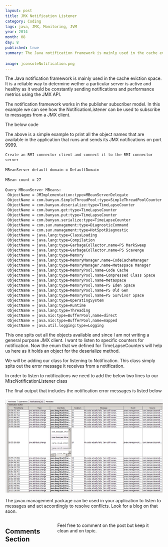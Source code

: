 ```yaml
---
layout: post
title: JMX Notification Listener
category: Coding
tags: java, JMX, Monitoring, JVM
year: 2014
month: 08
day: 8
published: true
summary: The Java notification framework is mainly used in the cache eviction space. It is a reliable way to determine wether a particular server is active and healthy as it would be constantly sending notifications and performance metrics using the JMX API.

image: jconsoleNotification.png
---
```

The Java notification framework is mainly used in the cache eviction space. It is a reliable way to determine wether a particular server is active and healthy as it would be constantly sending notifications and performance metrics using the JMX API.

The notification framework works in the publisher subscriber model. In this example we can see how the NotificationListener can be used to subscribe to messages from a JMX client.

The below code

<script src="https://gist.github.com/vallur/764ae024e101d7cc5bfe.js"></script>

The above is a simple example to print all the object names that are available in the application that runs and sends its JMX notifications on port 9999.

```
Create an RMI connector client and connect it to the RMI connector server

MBeanServer default domain = DefaultDomain

MBean count = 27

Query MBeanServer MBeans:
 ObjectName = JMImplementation:type=MBeanServerDelegate
 ObjectName = com.banyan.SimpleThreadPool:type=SimpleThreadPoolCounter
 ObjectName = com.banyan.deserialize:type=TimeLapseCounter
 ObjectName = com.banyan.get:type=TimeLapseCounter
 ObjectName = com.banyan.put:type=TimeLapseCounter
 ObjectName = com.banyan.serialize:type=TimeLapseCounter
 ObjectName = com.sun.management:type=DiagnosticCommand
 ObjectName = com.sun.management:type=HotSpotDiagnostic
 ObjectName = java.lang:type=ClassLoading
 ObjectName = java.lang:type=Compilation
 ObjectName = java.lang:type=GarbageCollector,name=PS MarkSweep
 ObjectName = java.lang:type=GarbageCollector,name=PS Scavenge
 ObjectName = java.lang:type=Memory
 ObjectName = java.lang:type=MemoryManager,name=CodeCacheManager
 ObjectName = java.lang:type=MemoryManager,name=Metaspace Manager
 ObjectName = java.lang:type=MemoryPool,name=Code Cache
 ObjectName = java.lang:type=MemoryPool,name=Compressed Class Space
 ObjectName = java.lang:type=MemoryPool,name=Metaspace
 ObjectName = java.lang:type=MemoryPool,name=PS Eden Space
 ObjectName = java.lang:type=MemoryPool,name=PS Old Gen
 ObjectName = java.lang:type=MemoryPool,name=PS Survivor Space
 ObjectName = java.lang:type=OperatingSystem
 ObjectName = java.lang:type=Runtime
 ObjectName = java.lang:type=Threading
 ObjectName = java.nio:type=BufferPool,name=direct
 ObjectName = java.nio:type=BufferPool,name=mapped
 ObjectName = java.util.logging:type=Logging
```

This one spits out all the objects available and since I am not writing a general purpose JMX client. I want to listen to specific counters for notification. Now the enum that we defined for TimeLapseCounters will help us here as it holds an object for the deserialize method.

We will be adding our class for listening to Notification. This class simply spits out the error message it receives from a notification.

<script src="https://gist.github.com/vallur/c317ff2125a9297603c5.js"></script>

In order to listen to notifications we need to add the below two lines to our MiscNotificationListener class 

<script src="https://gist.github.com/vallur/9d5656495332870e9758.js"></script>

The final output that includes the notification error messages is listed below

<script src="https://gist.github.com/vallur/d8820a29cda0bbcbb496.js"></script>


![JMX Monitoring](/img/posts/notification.png)

The javax.management package can be used in your application to listen to messages and act accordingly to resolve conflicts. Look for a blog on that soon.

<div class="row">	
    <div class="span9 columns">    
		<h2>Comments Section</h2>
	    <p>Feel free to comment on the post but keep it clean and on topic.</p>	
		<div id="disqus_thread"></div>
		<script type="text/javascript">
			/* * * CONFIGURATION VARIABLES: EDIT BEFORE PASTING INTO YOUR WEBPAGE * * */
			var disqus_shortname = 'vallur'; // required: replace example with your forum shortname
			var disqus_identifier = '{{ page.url }}';
			var disqus_url = 'http://erjjones.github.com{{ page.url }}';
			
			/* * * DON'T EDIT BELOW THIS LINE * * */
			(function() {
				var dsq = document.createElement('script'); dsq.type = 'text/javascript'; dsq.async = true;
				dsq.src = 'http://' + disqus_shortname + '.disqus.com/embed.js';
				(document.getElementsByTagName('head')[0] || document.getElementsByTagName('body')[0]).appendChild(dsq);
			})();
		</script>
		<noscript>Please enable JavaScript to view the <a href="http://disqus.com/?ref_noscript">comments powered by Disqus.</a></noscript>
		<a href="http://disqus.com" class="dsq-brlink">blog comments powered by <span class="logo-disqus">Disqus</span></a>
	</div>
</div>

<!-- Twitter -->
<script>!function(d,s,id){var js,fjs=d.getElementsByTagName(s)[0];if(!d.getElementById(id)){js=d.createElement(s);js.id=id;js.src="//platform.twitter.com/widgets.js";fjs.parentNode.insertBefore(js,fjs);}}(document,"script","twitter-wjs");</script>

<!-- Google + -->
<script type="text/javascript">
  (function() {
    var po = document.createElement('script'); po.type = 'text/javascript'; po.async = true;
    po.src = 'https://apis.google.com/js/plusone.js';
    var s = document.getElementsByTagName('script')[0]; s.parentNode.insertBefore(po, s);
  })();
</script>
